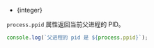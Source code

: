 <!-- YAML
added:
  - v9.2.0
  - v8.10.0
  - v6.13.0
-->

* {integer}

`process.ppid` 属性返回当前父进程的 PID。

```js
console.log(`父进程的 pid 是 ${process.ppid}`);
```

